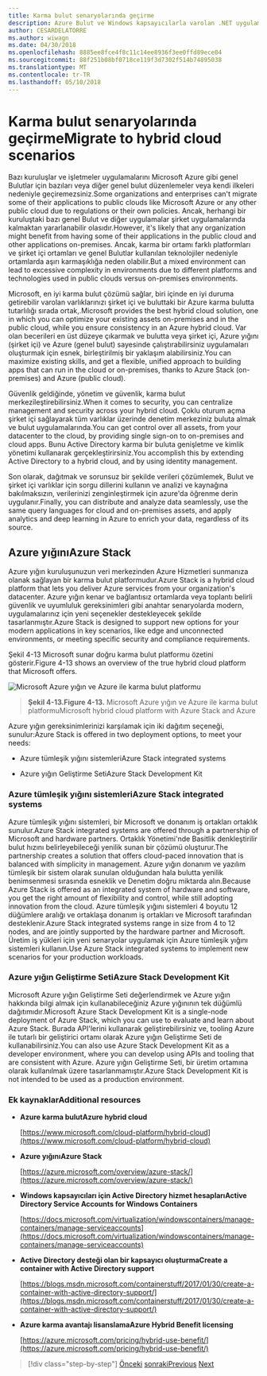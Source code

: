 ```yaml
---
title: Karma bulut senaryolarında geçirme
description: Azure Bulut ve Windows kapsayıcılarla varolan .NET uygulamaları modernize | Karma bulut senaryolarında geçirme
author: CESARDELATORRE
ms.author: wiwagn
ms.date: 04/30/2018
ms.openlocfilehash: 8885ee8fce4f8c11c14ee8936f3ee0ffd89ece04
ms.sourcegitcommit: 88f251b08bf0718ce119f3d7302f514b74895038
ms.translationtype: MT
ms.contentlocale: tr-TR
ms.lasthandoff: 05/10/2018
---
```

# <a name="migrate-to-hybrid-cloud-scenarios"></a><span data-ttu-id="13a49-103">Karma bulut senaryolarında geçirme</span><span class="sxs-lookup"><span data-stu-id="13a49-103">Migrate to hybrid cloud scenarios</span></span>

<span data-ttu-id="13a49-104">Bazı kuruluşlar ve işletmeler uygulamalarını Microsoft Azure gibi genel Bulutlar için bazıları veya diğer genel bulut düzenlemeler veya kendi ilkeleri nedeniyle geçiremezsiniz.</span><span class="sxs-lookup"><span data-stu-id="13a49-104">Some organizations and enterprises can't migrate some of their applications to public clouds like Microsoft Azure or any other public cloud due to regulations or their own policies.</span></span> <span data-ttu-id="13a49-105">Ancak, herhangi bir kuruluştaki bazı genel Bulut ve diğer uygulamalar şirket uygulamalarında kalmaktan yararlanabilir olasıdır.</span><span class="sxs-lookup"><span data-stu-id="13a49-105">However, it's likely that any organization might benefit from having some of their applications in the public cloud and other applications on-premises.</span></span> <span data-ttu-id="13a49-106">Ancak, karma bir ortamı farklı platformları ve şirket içi ortamları ve genel Bulutlar kullanılan teknolojiler nedeniyle ortamlarda aşırı karmaşıklığa neden olabilir.</span><span class="sxs-lookup"><span data-stu-id="13a49-106">But a mixed environment can lead to excessive complexity in environments due to different platforms and technologies used in public clouds versus on-premises environments.</span></span>

<span data-ttu-id="13a49-107">Microsoft, en iyi karma bulut çözümü sağlar, biri içinde en iyi duruma getirebilir varolan varlıklarınızı şirket içi ve buluttaki bir Azure karma bulutta tutarlılığı sırada ortak,.</span><span class="sxs-lookup"><span data-stu-id="13a49-107">Microsoft provides the best hybrid cloud solution, one in which you can optimize your existing assets on-premises and in the public cloud, while you ensure consistency in an Azure hybrid cloud.</span></span> <span data-ttu-id="13a49-108">Var olan becerileri en üst düzeye çıkarmak ve bulutta veya şirket içi, Azure yığını (şirket içi) ve Azure (genel bulut) sayesinde çalıştırabilirsiniz uygulamaları oluşturmak için esnek, birleştirilmiş bir yaklaşım alabilirsiniz.</span><span class="sxs-lookup"><span data-stu-id="13a49-108">You can maximize existing skills, and get a flexible, unified approach to building apps that can run in the cloud or on-premises, thanks to Azure Stack (on-premises) and Azure (public cloud).</span></span>

<span data-ttu-id="13a49-109">Güvenlik geldiğinde, yönetim ve güvenlik, karma bulut merkezileştirebilirsiniz.</span><span class="sxs-lookup"><span data-stu-id="13a49-109">When it comes to security, you can centralize management and security across your hybrid cloud.</span></span> <span data-ttu-id="13a49-110">Çoklu oturum açma şirket içi sağlayarak tüm varlıklar üzerinde denetim merkeziniz buluta almak ve bulut uygulamalarında.</span><span class="sxs-lookup"><span data-stu-id="13a49-110">You can get control over all assets, from your datacenter to the cloud, by providing single sign-on to on-premises and cloud apps.</span></span> <span data-ttu-id="13a49-111">Bunu Active Directory karma bir buluta genişletme ve kimlik yönetimi kullanarak gerçekleştirirsiniz.</span><span class="sxs-lookup"><span data-stu-id="13a49-111">You accomplish this by extending Active Directory to a hybrid cloud, and by using identity management.</span></span>

<span data-ttu-id="13a49-112">Son olarak, dağıtmak ve sorunsuz bir şekilde verileri çözümlemek, Bulut ve şirket içi varlıklar için sorgu dillerini kullanın ve analizi ve kaynağına bakılmaksızın, verilerinizi zenginleştirmek için azure'da öğrenme derin uygulanır.</span><span class="sxs-lookup"><span data-stu-id="13a49-112">Finally, you can distribute and analyze data seamlessly, use the same query languages for cloud and on-premises assets, and apply analytics and deep learning in Azure to enrich your data, regardless of its source.</span></span>

## <a name="azure-stack"></a><span data-ttu-id="13a49-113">Azure yığını</span><span class="sxs-lookup"><span data-stu-id="13a49-113">Azure Stack</span></span>

<span data-ttu-id="13a49-114">Azure yığın kuruluşunuzun veri merkezinden Azure Hizmetleri sunmanıza olanak sağlayan bir karma bulut platformudur.</span><span class="sxs-lookup"><span data-stu-id="13a49-114">Azure Stack is a hybrid cloud platform that lets you deliver Azure services from your organization's datacenter.</span></span> <span data-ttu-id="13a49-115">Azure yığın kenar ve bağlantısız ortamlarda veya toplantı belirli güvenlik ve uyumluluk gereksinimleri gibi anahtar senaryolarda modern, uygulamalarınız için yeni seçenekler destekleyecek şekilde tasarlanmıştır.</span><span class="sxs-lookup"><span data-stu-id="13a49-115">Azure Stack is designed to support new options for your modern applications in key scenarios, like edge and unconnected environments, or meeting specific security and compliance requirements.</span></span>

<span data-ttu-id="13a49-116">Şekil 4-13 Microsoft sunar doğru karma bulut platformu özetini gösterir.</span><span class="sxs-lookup"><span data-stu-id="13a49-116">Figure 4-13 shows an overview of the true hybrid cloud platform that Microsoft offers.</span></span>

![Microsoft Azure yığın ve Azure ile karma bulut platformu](./media/image13.jpg)

> <span data-ttu-id="13a49-118">**Şekil 4-13.**</span><span class="sxs-lookup"><span data-stu-id="13a49-118">**Figure 4-13.**</span></span> <span data-ttu-id="13a49-119">Microsoft Azure yığın ve Azure ile karma bulut platformu</span><span class="sxs-lookup"><span data-stu-id="13a49-119">Microsoft hybrid cloud platform with Azure Stack and Azure</span></span>

<span data-ttu-id="13a49-120">Azure yığın gereksinimlerinizi karşılamak için iki dağıtım seçeneği, sunulur:</span><span class="sxs-lookup"><span data-stu-id="13a49-120">Azure Stack is offered in two deployment options, to meet your needs:</span></span>

-   <span data-ttu-id="13a49-121">Azure tümleşik yığını sistemleri</span><span class="sxs-lookup"><span data-stu-id="13a49-121">Azure Stack integrated systems</span></span>

-   <span data-ttu-id="13a49-122">Azure yığın Geliştirme Seti</span><span class="sxs-lookup"><span data-stu-id="13a49-122">Azure Stack Development Kit</span></span>

### <a name="azure-stack-integrated-systems"></a><span data-ttu-id="13a49-123">Azure tümleşik yığını sistemleri</span><span class="sxs-lookup"><span data-stu-id="13a49-123">Azure Stack integrated systems</span></span>

<span data-ttu-id="13a49-124">Azure tümleşik yığını sistemleri, bir Microsoft ve donanım iş ortakları ortaklık sunulur.</span><span class="sxs-lookup"><span data-stu-id="13a49-124">Azure Stack integrated systems are offered through a partnership of Microsoft and hardware partners.</span></span> <span data-ttu-id="13a49-125">Ortaklık Yönetimi'nde Basitlik denkleştirilir bulut hızını belirleyebileceği yenilik sunan bir çözümü oluşturur.</span><span class="sxs-lookup"><span data-stu-id="13a49-125">The partnership creates a solution that offers cloud-paced innovation that is balanced with simplicity in management.</span></span> <span data-ttu-id="13a49-126">Azure yığın donanım ve yazılım tümleşik bir sistem olarak sunulan olduğundan hala bulutta yenilik benimsenmesi sırasında esneklik ve Denetim doğru miktarda alın.</span><span class="sxs-lookup"><span data-stu-id="13a49-126">Because Azure Stack is offered as an integrated system of hardware and software, you get the right amount of flexibility and control, while still adopting innovation from the cloud.</span></span> <span data-ttu-id="13a49-127">Azure tümleşik yığını sistemleri 4 boyutu 12 düğümlere aralığı ve ortaklaşa donanım iş ortakları ve Microsoft tarafından desteklenir.</span><span class="sxs-lookup"><span data-stu-id="13a49-127">Azure Stack integrated systems range in size from 4 to 12 nodes, and are jointly supported by the hardware partner and Microsoft.</span></span> <span data-ttu-id="13a49-128">Üretim iş yükleri için yeni senaryolar uygulamak için Azure tümleşik yığını sistemleri kullanın.</span><span class="sxs-lookup"><span data-stu-id="13a49-128">Use Azure Stack integrated systems to implement new scenarios for your production workloads.</span></span>

### <a name="azure-stack-development-kit"></a><span data-ttu-id="13a49-129">Azure yığın Geliştirme Seti</span><span class="sxs-lookup"><span data-stu-id="13a49-129">Azure Stack Development Kit</span></span>

<span data-ttu-id="13a49-130">Microsoft Azure yığın Geliştirme Seti değerlendirmek ve Azure yığın hakkında bilgi almak için kullanabileceğiniz Azure yığınının tek düğümlü dağıtımıdır.</span><span class="sxs-lookup"><span data-stu-id="13a49-130">Microsoft Azure Stack Development Kit is a single-node deployment of Azure Stack, which you can use to evaluate and learn about Azure Stack.</span></span> <span data-ttu-id="13a49-131">Burada API'lerini kullanarak geliştirebilirsiniz ve, tooling Azure ile tutarlı bir geliştirici ortamı olarak Azure yığın Geliştirme Seti de kullanabilirsiniz.</span><span class="sxs-lookup"><span data-stu-id="13a49-131">You can also use Azure Stack Development Kit as a developer environment, where you can develop using APIs and tooling that are consistent with Azure.</span></span> <span data-ttu-id="13a49-132">Azure yığın Geliştirme Seti, bir üretim ortamına olarak kullanılmak üzere tasarlanmamıştır.</span><span class="sxs-lookup"><span data-stu-id="13a49-132">Azure Stack Development Kit is not intended to be used as a production environment.</span></span>

### <a name="additional-resources"></a><span data-ttu-id="13a49-133">Ek kaynaklar</span><span class="sxs-lookup"><span data-stu-id="13a49-133">Additional resources</span></span>

-   <span data-ttu-id="13a49-134">**Azure karma bulut**</span><span class="sxs-lookup"><span data-stu-id="13a49-134">**Azure hybrid cloud**</span></span>

    [https://www.microsoft.com/cloud-platform/hybrid-cloud](https://www.microsoft.com/cloud-platform/hybrid-cloud)

-   <span data-ttu-id="13a49-135">**Azure yığını**</span><span class="sxs-lookup"><span data-stu-id="13a49-135">**Azure Stack**</span></span>

    [https://azure.microsoft.com/overview/azure-stack/](https://azure.microsoft.com/overview/azure-stack/)

-   <span data-ttu-id="13a49-136">**Windows kapsayıcıları için Active Directory hizmet hesapları**</span><span class="sxs-lookup"><span data-stu-id="13a49-136">**Active Directory Service Accounts for Windows Containers**</span></span>

    [https://docs.microsoft.com/virtualization/windowscontainers/manage-containers/manage-serviceaccounts](https://docs.microsoft.com/virtualization/windowscontainers/manage-containers/manage-serviceaccounts)

-   <span data-ttu-id="13a49-137">**Active Directory desteği olan bir kapsayıcı oluşturma**</span><span class="sxs-lookup"><span data-stu-id="13a49-137">**Create a container with Active Directory support**</span></span>

    [https://blogs.msdn.microsoft.com/containerstuff/2017/01/30/create-a-container-with-active-directory-support/](https://blogs.msdn.microsoft.com/containerstuff/2017/01/30/create-a-container-with-active-directory-support/)

-   <span data-ttu-id="13a49-138">**Azure karma avantajı lisanslama**</span><span class="sxs-lookup"><span data-stu-id="13a49-138">**Azure Hybrid Benefit licensing**</span></span>

    [https://azure.microsoft.com/pricing/hybrid-use-benefit/](https://azure.microsoft.com/pricing/hybrid-use-benefit/)

>[!div class="step-by-step"]
<span data-ttu-id="13a49-139">[Önceki](modernize-your-apps-lifecycle-with-ci-cd-pipelines-and-devops-tools-in-the-cloud.md)
[sonraki](../walkthroughs-technical-get-started-overview.md)</span><span class="sxs-lookup"><span data-stu-id="13a49-139">[Previous](modernize-your-apps-lifecycle-with-ci-cd-pipelines-and-devops-tools-in-the-cloud.md)
[Next](../walkthroughs-technical-get-started-overview.md)</span></span>
